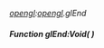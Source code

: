 _[opengl](../../modules/opengl/opengl-module.md):[opengl](../../modules/opengl/opengl-module.md).glEnd_
##### Function glEnd:Void(  )
